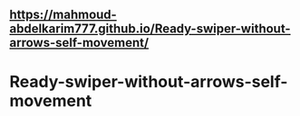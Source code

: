## https://mahmoud-abdelkarim777.github.io/Ready-swiper-without-arrows-self-movement/
# Ready-swiper-without-arrows-self-movement
